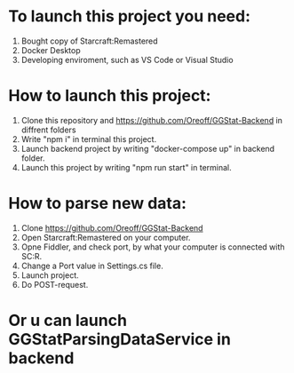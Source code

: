 # To launch this project you need:
1) Bought copy of Starcraft:Remastered
2) Docker Desktop
3) Developing enviroment, such as VS Code or Visual Studio
# How to launch this project:
1) Clone this repository and https://github.com/Oreoff/GGStat-Backend in diffrent folders
2) Write "npm i" in terminal this project.
3) Launch backend project by writing "docker-compose up" in backend folder. 
4) Launch this project by writing "npm run start" in terminal. 
# How to parse new data:
1) Clone https://github.com/Oreoff/GGStat-Backend 
2) Open Starcraft:Remastered on your computer.
3) Opne Fiddler, and check port, by what your computer is connected with SC:R.
4) Change a Port value in Settings.cs file.
5) Launch project.
6) Do POST-request.
# Or u can launch GGStatParsingDataService in backend